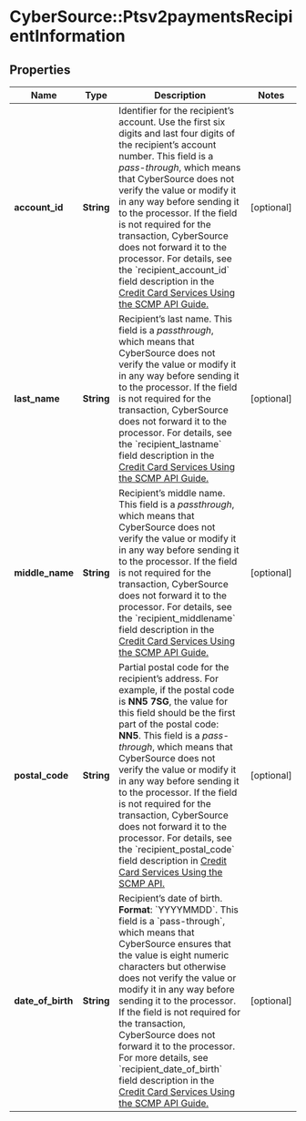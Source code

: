 # CyberSource::Ptsv2paymentsRecipientInformation

## Properties
Name | Type | Description | Notes
------------ | ------------- | ------------- | -------------
**account_id** | **String** | Identifier for the recipient’s account. Use the first six digits and last four digits of the recipient’s account number. This field is a _pass-through_, which means that CyberSource does not verify the value or modify it in any way before sending it to the processor. If the field is not required for the transaction, CyberSource does not forward it to the processor.  For details, see the &#x60;recipient_account_id&#x60; field description in the [Credit Card Services Using the SCMP API Guide.](https://apps.cybersource.com/library/documentation/dev_guides/CC_Svcs_SCMP_API/html/)  | [optional] 
**last_name** | **String** | Recipient’s last name. This field is a _passthrough_, which means that CyberSource does not verify the value or modify it in any way before sending it to the processor. If the field is not required for the transaction, CyberSource does not forward it to the processor.  For details, see the &#x60;recipient_lastname&#x60; field description in the [Credit Card Services Using the SCMP API Guide.](https://apps.cybersource.com/library/documentation/dev_guides/CC_Svcs_SCMP_API/html/)  | [optional] 
**middle_name** | **String** | Recipient’s middle name. This field is a _passthrough_, which means that CyberSource does not verify the value or modify it in any way before sending it to the processor. If the field is not required for the transaction, CyberSource does not forward it to the processor.  For details, see the &#x60;recipient_middlename&#x60; field description in the [Credit Card Services Using the SCMP API Guide.](https://apps.cybersource.com/library/documentation/dev_guides/CC_Svcs_SCMP_API/html/)  | [optional] 
**postal_code** | **String** | Partial postal code for the recipient’s address. For example, if the postal code is **NN5 7SG**, the value for this field should be the first part of the postal code: **NN5**. This field is a _pass-through_, which means that CyberSource does not verify the value or modify it in any way before sending it to the processor. If the field is not required for the transaction, CyberSource does not forward it to the processor.  For details, see the &#x60;recipient_postal_code&#x60; field description in [Credit Card Services Using the SCMP API.](https://apps.cybersource.com/library/documentation/dev_guides/CC_Svcs_SCMP_API/html/)  | [optional] 
**date_of_birth** | **String** | Recipient’s date of birth. **Format**: &#x60;YYYYMMDD&#x60;.  This field is a &#x60;pass-through&#x60;, which means that CyberSource ensures that the value is eight numeric characters but otherwise does not verify the value or modify it in any way before sending it to the processor. If the field is not required for the transaction, CyberSource does not forward it to the processor.  For more details, see &#x60;recipient_date_of_birth&#x60; field description in the [Credit Card Services Using the SCMP API Guide.](https://apps.cybersource.com/library/documentation/dev_guides/CC_Svcs_SCMP_API/html/)  | [optional] 


